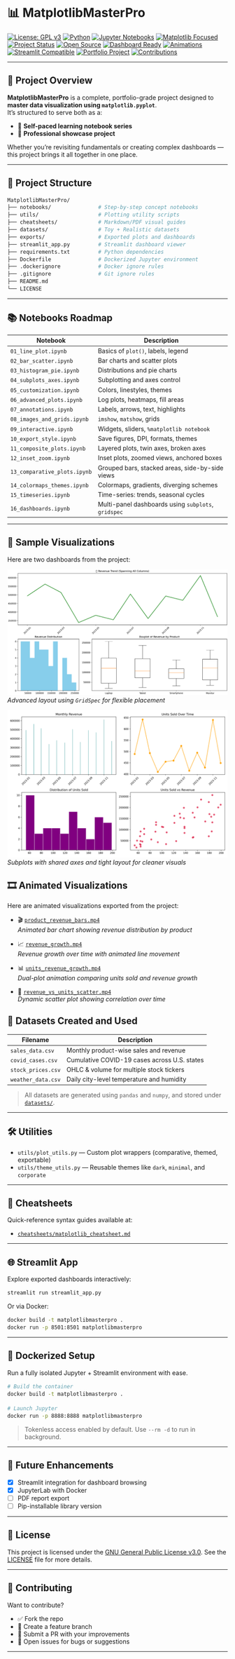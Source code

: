 # 📊 MatplotlibMasterPro

[![License: GPL v3](https://img.shields.io/badge/License-GPLv3-blue.svg)](https://www.gnu.org/licenses/gpl-3.0)
[![Python](https://img.shields.io/badge/Python-3.10%2B-darkgreen.svg)](https://www.python.org/)
[![Jupyter Notebooks](https://img.shields.io/badge/Jupyter-Notebook-orange.svg)](https://jupyter.org/)
[![Matplotlib Focused](https://img.shields.io/badge/Matplotlib-100%25-brightgreen.svg)](https://matplotlib.org/)
[![Project Status](https://img.shields.io/badge/Status-Active-success.svg)](#)
[![Open Source](https://img.shields.io/badge/Open%20Source-Yes-critical.svg)](#)
[![Dashboard Ready](https://img.shields.io/badge/Dashboards-Included-blueviolet.svg)](#)
[![Animations](https://img.shields.io/badge/Animations-MP4/GIF-red.svg)](#)
[![Streamlit Compatible](https://img.shields.io/badge/Streamlit-Ready-ff4b4b.svg)](#)
[![Portfolio Project](https://img.shields.io/badge/Use%20Case-Portfolio%20Project-lightgrey.svg)](#)
[![Contributions](https://img.shields.io/badge/Contributions-Welcome-blue.svg)](#)

---

## 🧠 Project Overview

**MatplotlibMasterPro** is a complete, portfolio-grade project designed to **master data visualization using `matplotlib.pyplot`**.  
It’s structured to serve both as a:

- 📘 **Self-paced learning notebook series**
- 💼 **Professional showcase project**

Whether you’re revisiting fundamentals or creating complex dashboards — this project brings it all together in one place.

---

## 📁 Project Structure

```bash
MatplotlibMasterPro/
├── notebooks/               # Step-by-step concept notebooks
├── utils/                   # Plotting utility scripts
├── cheatsheets/             # Markdown/PDF visual guides
├── datasets/                # Toy + Realistic datasets
├── exports/                 # Exported plots and dashboards
├── streamlit_app.py         # Streamlit dashboard viewer
├── requirements.txt         # Python dependencies
├── Dockerfile               # Dockerized Jupyter environment
├── .dockerignore            # Docker ignore rules
├── .gitignore               # Git ignore rules
├── README.md
└── LICENSE
```

---

## 📚 Notebooks Roadmap

| Notebook                     | Description                                         |
| ---------------------------- | --------------------------------------------------- |
| `01_line_plot.ipynb`         | Basics of `plot()`, labels, legend                  |
| `02_bar_scatter.ipynb`       | Bar charts and scatter plots                        |
| `03_histogram_pie.ipynb`     | Distributions and pie charts                        |
| `04_subplots_axes.ipynb`     | Subplotting and axes control                        |
| `05_customization.ipynb`     | Colors, linestyles, themes                          |
| `06_advanced_plots.ipynb`    | Log plots, heatmaps, fill areas                     |
| `07_annotations.ipynb`       | Labels, arrows, text, highlights                    |
| `08_images_and_grids.ipynb`  | `imshow`, `matshow`, grids                          |
| `09_interactive.ipynb`       | Widgets, sliders, `%matplotlib notebook`            |
| `10_export_style.ipynb`      | Save figures, DPI, formats, themes                  |
| `11_composite_plots.ipynb`   | Layered plots, twin axes, broken axes               |
| `12_inset_zoom.ipynb`        | Inset plots, zoomed views, anchored boxes           |
| `13_comparative_plots.ipynb` | Grouped bars, stacked areas, side-by-side views     |
| `14_colormaps_themes.ipynb`  | Colormaps, gradients, diverging schemes             |
| `15_timeseries.ipynb`        | Time-series: trends, seasonal cycles                |
| `16_dashboards.ipynb`        | Multi-panel dashboards using `subplots`, `gridspec` |

---

## 📸 Sample Visualizations

Here are two dashboards from the project:

![🧩 Gridspec Dashboard](exports/dashboards/sales_dashboard_gridspec.png)  
*Advanced layout using `GridSpec` for flexible placement*
<br>

![🪟 Subplots Layout](exports/dashboards/sales_dashboard_subplots_2x2.png)  
*Subplots with shared axes and tight layout for cleaner visuals*
<br>

## 🎞️ Animated Visualizations

Here are animated visualizations exported from the project:

- 🎬 [`product_revenue_bars.mp4`](exports/product_revenue_bars.mp4)  
  *Animated bar chart showing revenue distribution by product*

- 📈 [`revenue_growth.mp4`](exports/revenue_growth.mp4)  
  *Revenue growth over time with animated line movement*

- 📊 [`units_revenue_growth.mp4`](exports/units_revenue_growth.mp4)  
  *Dual-plot animation comparing units sold and revenue growth*

- 🔄 [`revenue_vs_units_scatter.mp4`](exports/revenue_vs_units_scatter.mp4)  
  *Dynamic scatter plot showing correlation over time*
## 🧪 Datasets Created and Used

| Filename           | Description                                  |
| ------------------ | -------------------------------------------- |
| `sales_data.csv`   | Monthly product-wise sales and revenue       |
| `covid_cases.csv`  | Cumulative COVID-19 cases across U.S. states |
| `stock_prices.csv` | OHLC & volume for multiple stock tickers     |
| `weather_data.csv` | Daily city-level temperature and humidity    |

> All datasets are generated using `pandas` and `numpy`, and stored under [`datasets/`](datasets/).

---

## 🛠️ Utilities

- `utils/plot_utils.py` — Custom plot wrappers (comparative, themed, exportable)
- `utils/theme_utils.py` — Reusable themes like `dark`, `minimal`, and `corporate`

---

## 🧾 Cheatsheets

Quick-reference syntax guides available at:

- [`cheatsheets/matplotlib_cheatsheet.md`](cheatsheets/matplotlib_cheatsheet.md)

---

## 🌐 Streamlit App

Explore exported dashboards interactively:

```bash
streamlit run streamlit_app.py
```

Or via Docker:

```bash
docker build -t matplotlibmasterpro .
docker run -p 8501:8501 matplotlibmasterpro
```

---

## 🐳 Dockerized Setup

Run a fully isolated Jupyter + Streamlit environment with ease.

```bash
# Build the container
docker build -t matplotlibmasterpro .

# Launch Jupyter
docker run -p 8888:8888 matplotlibmasterpro
```

> Tokenless access enabled by default. Use `--rm -d` to run in background.

---

## 🚀 Future Enhancements

- [x] Streamlit integration for dashboard browsing
- [x] JupyterLab with Docker
- [ ] PDF report export
- [ ] Pip-installable library version

---

## 💼 License

This project is licensed under the [GNU General Public License v3.0](https://www.gnu.org/licenses/gpl-3.0). See the [LICENSE](./LICENSE) file for more details.

---

## 🙌 Contributing

Want to contribute?

- ✅ Fork the repo
- 🔧 Create a feature branch
- 🔁 Submit a PR with your improvements
- 🐛 Open issues for bugs or suggestions

---
